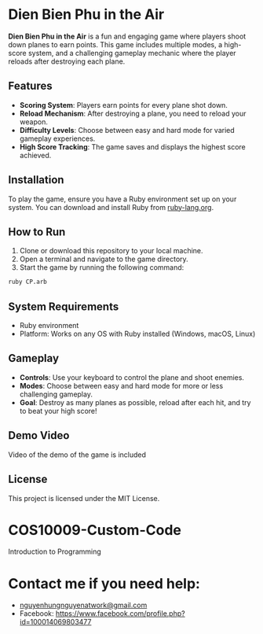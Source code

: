 # Dien Bien Phu in the Air

**Dien Bien Phu in the Air** is a fun and engaging game where players shoot down planes to earn points. This game includes multiple modes, a high-score system, and a challenging gameplay mechanic where the player reloads after destroying each plane.

## Features

- **Scoring System**: Players earn points for every plane shot down.
- **Reload Mechanism**: After destroying a plane, you need to reload your weapon.
- **Difficulty Levels**: Choose between easy and hard mode for varied gameplay experiences.
- **High Score Tracking**: The game saves and displays the highest score achieved.
  
## Installation

To play the game, ensure you have a Ruby environment set up on your system. You can download and install Ruby from [ruby-lang.org](https://www.ruby-lang.org/en/downloads/).

## How to Run

1. Clone or download this repository to your local machine.
2. Open a terminal and navigate to the game directory.
3. Start the game by running the following command:

```bash
ruby CP.arb
```

## System Requirements

- Ruby environment 
- Platform: Works on any OS with Ruby installed (Windows, macOS, Linux)

## Gameplay

- **Controls**: Use your keyboard to control the plane and shoot enemies.
- **Modes**: Choose between easy and hard mode for more or less challenging gameplay.
- **Goal**: Destroy as many planes as possible, reload after each hit, and try to beat your high score!

## Demo Video

Video of the demo of the game is included

## License

This project is licensed under the MIT License.

# COS10009-Custom-Code
Introduction to Programming
# Contact me if you need help:
- nguyenhungnguyenatwork@gmail.com
- Facebook: https://www.facebook.com/profile.php?id=100014069803477
